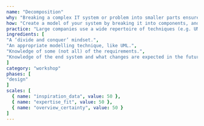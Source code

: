 ```yaml
---
name: "Decomposition"
why: "Breaking a complex IT system or problem into smaller parts ensures its maintainability and robustness, and facilitates cooperation in large-scale software projects."
how: "Create a model of your system by breaking it into components, and then defining relationships. You can define models from different perspectives (e.g. static, dynamic and physical views)."
practice: "Large companies use a wide repertoire of techniques (e.g. UML, SysML, C4 Model), while smaller companies often use a subset of these techniques. The extent to which these techniques are used depends on the needs in a project and can differ for various parts of the software."
ingredients: [
"A ‘divide and conquer’ mindset.",
"An appropriate modelling technique, like UML.",
"Knowledge of some (not all) of the requirements.",
"Knowledge of the end system and what changes are expected in the future (variation points)."
]
category: "workshop"
phases: [
"design"
]
scales: [
  { name: "inspiration_data", value: 50 },
  { name: "expertise_fit", value: 50 },
  { name: "overview_certainty", value: 50 }
]
---
```

